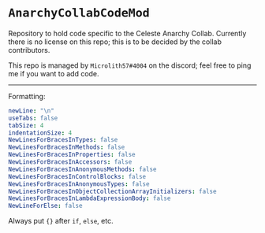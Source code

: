 # `AnarchyCollabCodeMod`

Repository to hold code specific to the Celeste Anarchy Collab.
Currently there is no license on this repo; this is to be decided by the collab contributors.

This repo is managed by `Microlith57#4004` on the discord; feel free to ping me if you want to add code.

---

Formatting:
```yaml
newLine: "\n"
useTabs: false
tabSize: 4
indentationSize: 4
NewLinesForBracesInTypes: false
NewLinesForBracesInMethods: false
NewLinesForBracesInProperties: false
NewLinesForBracesInAccessors: false
NewLinesForBracesInAnonymousMethods: false
NewLinesForBracesInControlBlocks: false
NewLinesForBracesInAnonymousTypes: false
NewLinesForBracesInObjectCollectionArrayInitializers: false
NewLinesForBracesInLambdaExpressionBody: false
NewLineForElse: false
```

Always put `{}` after `if`, `else`, etc.
